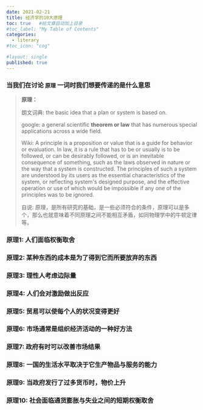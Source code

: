 ```yaml
---
date: 2021-02-21
title: 经济学的10大原理
toc: true   #给文章自动加上目录
#toc_label: "My Table of Contents"
categories:
  - literary
#toc_icon: "cog"

#layout: single
published: true
---
```

### 当我们在讨论 `原理` 一词时我们想要传递的是什么意思

> **原理：**
>
> 朗文词典: the basic idea that a plan or system is based on.
>
> google: a general scientific **theorem or law** that has numerous special applications across a wide field.
>
> Wiki: A principle is a proposition or value that is a guide for behavior or evaluation. In law, it is a rule that has to be or usually is to be followed, or can be desirably followed, or is an inevitable consequence of something, such as the laws observed in nature or the way that a system is constructed. The principles of such a system are understood by its users as the essential characteristics of the system, or reflecting system's designed purpose, and the effective operation or use of which would be impossible if any one of the principles was to be ignored.
>
> 自说: 原理，是所有研究的基础，是一些必须符合的条件，原理可以是多个，那么也就意味着不同原理之间不能相互矛盾，如同物理学中的牛顿定律等。

### 原理1: 人们面临权衡取舍

### 原理2: 某种东西的成本是为了得到它而所要放弃的东西

### 原理3: 理性人考虑边际量

### 原理4: 人们会对激励做出反应

### 原理5: 贸易可以使每个人的状况变得更好

### 原理6: 市场通常是组织经济活动的一种好方法

### 原理7: 政府有时可以改善市场结果

### 原理8: 一国的生活水平取决于它生产物品与服务的能力

### 原理9: 当政府发行了过多货币时，物价上升

### 原理10: 社会面临通货膨胀与失业之间的短期权衡取舍

